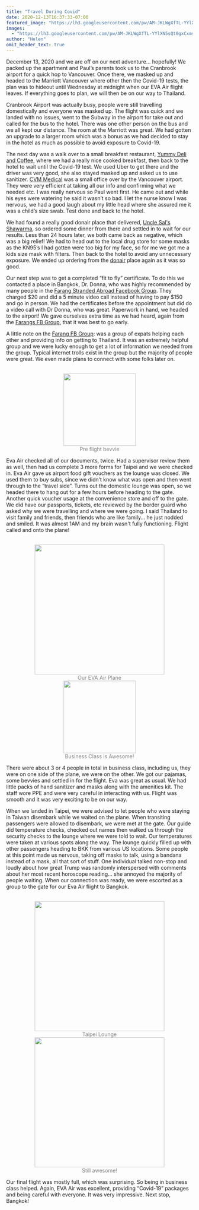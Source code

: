 ```yaml
---
title: "Travel During Covid"
date: 2020-12-13T16:37:33-07:00
featured_image: "https://lh3.googleusercontent.com/pw/AM-JKLWgXfTL-YYlXN5sQt0gxCxmsL8Ql12smKzIjliizFiHCHBTS6jeAvl-am7F3a-dlydkmBdDorFcHp_hLjqPnm-3330vQjJq6NTXoQFNy6oDz65adexsiSC4fRUpIGtWLjV4QMWiBqDF6l1LlPjreKM95w=w850-h637-no?authuser=0"
images:
  - "https://lh3.googleusercontent.com/pw/AM-JKLWgXfTL-YYlXN5sQt0gxCxmsL8Ql12smKzIjliizFiHCHBTS6jeAvl-am7F3a-dlydkmBdDorFcHp_hLjqPnm-3330vQjJq6NTXoQFNy6oDz65adexsiSC4fRUpIGtWLjV4QMWiBqDF6l1LlPjreKM95w=w850-h637-no?authuser=0"
author: "Helen"
omit_header_text: true
---
```


December 13, 2020 and we are off on our next adventure… hopefully! We packed up the apartment and Paul’s parents took us to the Cranbrook airport for a quick hop to Vancouver. Once there, we masked up and headed to the Marriott Vancouver where other then the Covid-19 tests, the plan was to hideout until Wednesday at midnight when our EVA Air flight leaves. If everything goes to plan, we will then be on our way to Thailand.

Cranbrook Airport was actually busy, people were still travelling domestically and everyone was masked up. The flight was quick and we landed with no issues, went to the Subway in the airport for take out and called for the bus to the hotel. There was one other person on the bus and we all kept our distance. The room at the Marriott was great. We had gotten an upgrade to a larger room which was a bonus as we had decided to stay in the hotel as much as possible to avoid exposure to Covid-19.

The next day was a walk over to a small breakfast restaurant, [Yummy Deli and Coffee](https://goo.gl/maps/tGd7bLVoURDLwFnZ6), where we had a really nice cooked breakfast, then back to the hotel to wait until the Covid-19 test. We used Uber to get there and the driver was very good, she also stayed masked up and asked us to use sanitizer. [CVM Medical](https://covid-medical.ca/) was a small office over by the Vancouver airport. They were very efficient at taking all our info and confirming what we needed etc. I was really nervous so Paul went first. He came out and while his eyes were watering he said it wasn’t so bad. I let the nurse know I was nervous, we had a good laugh about my little head where she assured me it was a child’s size swab. Test done and back to the hotel.

We had found a really good donair place that delivered, [Uncle Sal's Shawarma](https://goo.gl/maps/iMgCUKg9SP2AisyD9), so ordered some dinner from there and settled in to wait for our results. Less than 24 hours later, we both came back as negative, which was a big relief! We had to head out to the local drug store for some masks as the KN95’s I had gotten were too big for my face, so for me we got me a kids size mask with filters. Then back to the hotel to avoid any unnecessary exposure. We ended up ordering from the [donair](https://goo.gl/maps/iMgCUKg9SP2AisyD9) place again as it was so good.

Our next step was to get a completed “fit to fly” certificate. To do this we contacted a place in Bangkok, Dr. Donna, who was highly recommended by many people in the [Farang Stranded Abroad Facebook Group](https://www.facebook.com/groups/551797439092744/). They charged $20 and did a 5 minute video call instead of having to pay $150 and go in person. We had the certificates before the appointment but did do a video call with Dr Donna, who was great. Paperwork in hand, we headed to the airport! We gave ourselves extra time as we had heard, again from the [Farangs FB Group](https://www.facebook.com/groups/551797439092744/), that it was best to go early.

A little note on the [Farang FB Group](https://www.facebook.com/groups/551797439092744/): was a group of expats helping each other and providing info on getting to Thailand. It was an extremely helpful group and we were lucky enough to get a lot of information we needed from the group. Typical internet trolls exist in the group but the majority of people were great. We even made plans to connect with some folks later on.

</br>
<div style="text-align: center">
<a style="display:inline-block;text-decoration:none;color: grey;" href="https://photos.google.com/share/AF1QipPosp_MsC7TlJIqVz39umu2iIa4ogoEaxVuanB2By1SE0drFG9C9G1hWPHS0DKXjA/photo/AF1QipM8Qw8z23LwNc8lb-BXqURHaKTSJTe3rrWsajaH?key=eklqUWw1NDZtRkVHUVdTeTZCcFZMektmSHdrUTR3" target="_blank"><img loading="lazy" src="https://lh3.googleusercontent.com/pw/AM-JKLUPesHN6Qg5oD4Qdlf4XvEPt4uXIjNxK0iekYeYcV_2GYfbTjItRbugKN1M1IQonSUO2uObdt-2veXrT7zBNvqUZAIl6wDTQxmkvRSX4hm5phvQtsNO1ZR0SsazglCh_c3zbf-b8_ludVLDF-DSOMVcFA=w478-h637-no?authuser=0" width="195" /><div>Pre flight bevvie</div></a> 
</div>

Eva Air checked all of our documents, twice. Had a supervisor review them as well, then had us complete 3 more forms for Taipei and we were checked in. Eva Air gave us airport food gift vouchers as the lounge was closed. We used them to buy subs, since we didn’t know what was open and then went through to the “travel side”. Turns out the domestic lounge was open, so we headed there to hang out for a few hours before heading to the gate. Another quick voucher usage at the convenience store and off to the gate. We did have our passports, tickets, etc reviewed by the border guard who asked why we were travelling and where we were going. I said Thailand to visit family and friends, then friends who are like family… he just nodded and smiled. It was almost 1AM and my brain wasn't fully functioning. Flight called and onto the plane!

</br>
<div style="text-align: center">
<a style="display:inline-block;text-decoration:none;color: grey;" href="https://photos.google.com/share/AF1QipPosp_MsC7TlJIqVz39umu2iIa4ogoEaxVuanB2By1SE0drFG9C9G1hWPHS0DKXjA/photo/AF1QipOlREkETiKiiLHCkP18Xz-VaDuiliqUdWsLZrlq?key=eklqUWw1NDZtRkVHUVdTeTZCcFZMektmSHdrUTR3" target="_blank"><img loading="lazy" src="https://lh3.googleusercontent.com/pw/AM-JKLWQnarXC1UpG580_2dlvNhUvXz_hwhiuRcdJz66tuTGtHtQkhW_3Q_q3xyHKpKUzroFFTHDPZVksWR018eqvptPtqxjP_qpupbnZMyFQsMGdd1JDI3C1au2okVZfWAbwaH20D5eFkIQM6E1xI7Wsnj7fQ=w850-h637-no?authuser=0" width="350" /><div>Our EVA Air Plane</div></a> 
<a style="display:inline-block;text-decoration:none;color: grey;" href="https://photos.google.com/share/AF1QipPosp_MsC7TlJIqVz39umu2iIa4ogoEaxVuanB2By1SE0drFG9C9G1hWPHS0DKXjA/photo/AF1QipPdxGnF1Z2i5TKPQqL7bZOxAJyI20pUWLsTbeut?key=eklqUWw1NDZtRkVHUVdTeTZCcFZMektmSHdrUTR3" target="_blank"><img loading="lazy" src="https://lh3.googleusercontent.com/pw/AM-JKLXg85cvv38LbvSFD6WpLOP8hsiMbNKHJD1PF5zXnqUpS2XYWnmAinY0NEghs2XRDCEG0Xg8OYmdmaGZUaofYTyezL8j-NNcNxcg3YekeEijR7vZFGyCC1maU6ozzeYHfMBrgNR1VlB1EnLLphWXoP27JQ=w478-h637-no?authuser=0" width="195" /><div>Business Class is Awesome!</div></a> 
</div>

There were about 3 or 4 people in total in business class, including us, they were on one side of the plane, we were on the other. We got our pajamas, some bevvies and settled in for the flight. Eva was great as usual. We had little packs of hand sanitizer and masks along with the amenities kit. The staff wore PPE and were very careful in interacting with us. Flight was smooth and it was very exciting to be on our way.

When we landed in Taipei, we were advised to let people who were staying in Taiwan disembark while we waited on the plane. When transiting passengers were allowed to disembark, we were met at the gate. Our guide did temperature checks, checked out names then walked us through the security checks to the lounge where we were told to wait. Our temperatures were taken at various spots along the way. The lounge quickly filled up with other passengers heading to BKK from various US locations. Some people at this point made us nervous, taking off masks to talk, using a bandana instead of a mask, all that sort of stuff. One individual talked non-stop and loudly about how great Trump was randomly interspersed with comments about her most recent horoscope reading… she annoyed the majority of people waiting. When our connection was ready, we were escorted as a group to the gate for our Eva Air flight to Bangkok.

</br>
<div style="text-align: center">
<a style="display:inline-block;text-decoration:none;color: grey;" href="https://photos.google.com/share/AF1QipPosp_MsC7TlJIqVz39umu2iIa4ogoEaxVuanB2By1SE0drFG9C9G1hWPHS0DKXjA/photo/AF1QipM9yPDRiU1kQikq5npgbxWN2sZETW-xeoPY0Xss?key=eklqUWw1NDZtRkVHUVdTeTZCcFZMektmSHdrUTR3" target="_blank"><img loading="lazy" src="https://lh3.googleusercontent.com/pw/AM-JKLW6HnuesDLrJ4CGv0DiVpVFZay8GIyxKjPaz1_0JMG_OQy4fqfVwYLm_4l8dYTJVsxDguzAPsN--s3NcyNAX1yG6LzlXz6EJ8N2B-7oh_xVprpmxeNmh6VeC4eNIAYz4FlNZ89agEA6cU0THepNebPVyA=w850-h637-no?authuser=0" width="350" /><div>Taipei Lounge</div></a> 
<a style="display:inline-block;text-decoration:none;color: grey;" href="https://photos.google.com/share/AF1QipPosp_MsC7TlJIqVz39umu2iIa4ogoEaxVuanB2By1SE0drFG9C9G1hWPHS0DKXjA/photo/AF1QipMhEgHPX_ynZ3ggb0fZicJovbroZVFLONRrM77s?key=eklqUWw1NDZtRkVHUVdTeTZCcFZMektmSHdrUTR3" target="_blank"><img loading="lazy" src="https://lh3.googleusercontent.com/pw/AM-JKLXy3EYIkCAfnjl41UdtnYknPYjEKzV_SF-itUmzVi-CCrQkyV_Bi0SG2PO7EPGT2LEBtES6sfHOKxMB54x5AssCd7RIWXcmUZKTdzuTNyxYUuUiVuMtKK2fNel8Vt3Q7HtuNUP_B8KRjLNs0NHuq9u_gQ=w850-h637-no?authuser=0" width="350" /><div>Still awesome!</div></a> 
</div>

Our final flight was mostly full, which was surprising. So being in business class helped. Again, EVA Air was excellent, providing “Covid-19” packages and being careful with everyone. It was very impressive. Next stop, Bangkok!
